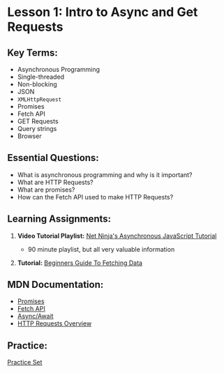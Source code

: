 # Lesson 1: Intro to Async and Get Requests

## Key Terms:

- Asynchronous Programming
- Single-threaded
- Non-blocking
- JSON
- `XMLHttpRequest`
- Promises
- Fetch API
- GET Requests
- Query strings
- Browser

## Essential Questions:

- What is asynchronous programming and why is it important?
- What are HTTP Requests?
- What are promises?
- How can the Fetch API used to make HTTP Requests?

## Learning Assignments:

1. **Video Tutorial Playlist:** [Net Ninja's Asynchronous JavaScript Tutorial](https://www.youtube.com/watch?v=ZcQyJ-gxke0&list=PL4cUxeGkcC9jx2TTZk3IGWKSbtugYdrlu)
    * 90 minute playlist, but all very valuable information

2. **Tutorial:** [Beginners Guide To Fetching Data](https://dev.to/bjhaid_93/beginners-guide-to-fetching-data-with-ajax-fetch-api--asyncawait-3m1l)

## MDN Documentation:
 * [Promises](https://developer.mozilla.org/en-US/docs/Web/JavaScript/Reference/Global_Objects/Promise)
 * [Fetch API](https://developer.mozilla.org/en-US/docs/Web/API/Fetch_API)
 * [Async/Await](https://developer.mozilla.org/en-US/docs/Web/JavaScript/Reference/Statements/async_function)
 * [HTTP Requests Overview](https://developer.mozilla.org/en-US/docs/Web/HTTP/Methods)


## Practice:

[Practice Set](./practice)
